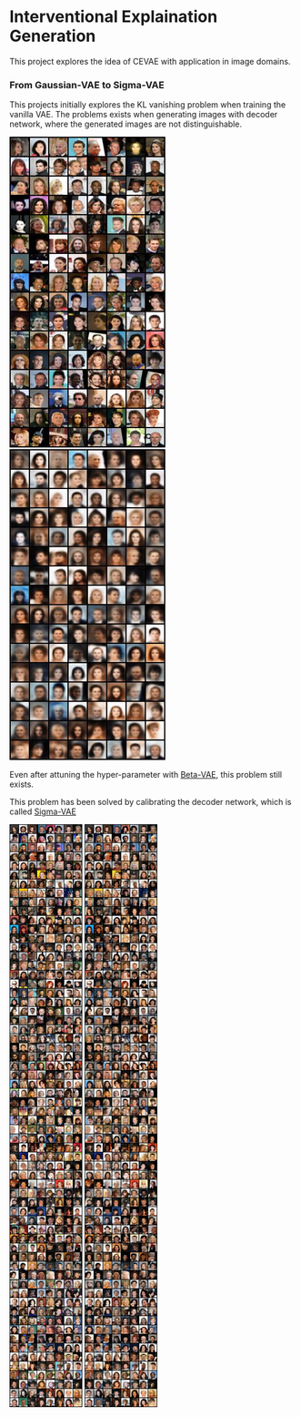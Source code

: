 # Interventional Explaination Generation

This project explores the idea of CEVAE with application in image domains.

### From Gaussian-VAE to Sigma-VAE

This projects initially explores the KL vanishing problem when training the vanilla VAE. The problems exists when generating images with decoder network, where the generated images are not distinguishable.

![Original](/images/vis_ori_20220130_181151-506456.jpg)
![Reconstruction](/images/vis_recon_20220130_181151-524299.jpg)

Even after attuning the hyper-parameter with [Beta-VAE](https://openreview.net/pdf?id=Sy2fzU9gl), this problem still exists.

This problem has been solved by calibrating the decoder network, which is called [Sigma-VAE](https://arxiv.org/abs/2006.13202)

![Original](/images/vis_ori_20220130_191455-115790.jpg)
![Original](/images/vis_recon_20220130_191455-184894.jpg)